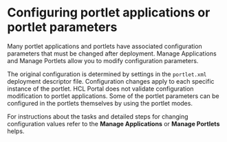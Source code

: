 # Configuring portlet applications or portlet parameters

Many portlet applications and portlets have associated configuration parameters that must be changed after deployment. Manage Applications and Manage Portlets allow you to modify configuration parameters.

The original configuration is determined by settings in the `portlet.xml` deployment descriptor file. Configuration changes apply to each specific instance of the portlet. HCL Portal does not validate configuration modification to portlet applications. Some of the portlet parameters can be configured in the portlets themselves by using the portlet modes.

For instructions about the tasks and detailed steps for changing configuration values refer to the **Manage Applications** or **Manage Portlets** helps.


